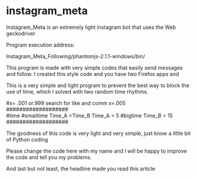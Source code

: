 # instagram_meta


Instagram_Meta is an extremely light instagram bot that uses the Web geckodriver

Program execution address:

Instagram_Meta_Following/phantomjs-2.1.1-windows/bin/



This program is made with very simple codes that easily send messages and follow. I created this style code and you have two Firefox apps and



This is a very simple and light program to prevent the best way to block the use of time, which I solved with two random time rhythms.

#x= .001 or.999 search for like and comm 
x=.005        
###################           
#time
#smailtime Time_A <Time_B
Time_A = 5
#bigtime
Time_B = 15            
###################      



The goodness of this code is very light and very simple, just know a little bit of Python coding


Please change the code here with my name and I will be happy to improve the code and tell you my problems.

And last but not least, the headline made you read this article


